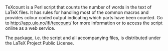 TeXcount is a Perl script that counts the number of words in the  text of LaTeX
files. It has rules for handling most of the common macros and provides colour
coded output indicating which parts have  been counted. Go to
http://app.uio.no/ifi/texcount/ for more information or to access the script
online as a web service.

The package, i.e. the script and all accompanying files, is distributed under
the LaTeX Project Public License.
